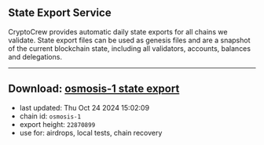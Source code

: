 ## State Export Service
CryptoCrew provides automatic daily state exports for all chains we validate. State export files can be used as genesis files and are a snapshot of the current blockchain state, including all validators, accounts, balances and delegations.

---
**Download: [osmosis-1 state export](https://dl-eu2.ccvalidators.com/SERVICE/osmosis/osmosis-1_export_22870899.json)**
---

- last updated: Thu Oct 24 2024 15:02:09
- chain id: `osmosis-1`
- export height: `22870899`
- use for: airdrops, local tests, chain recovery
